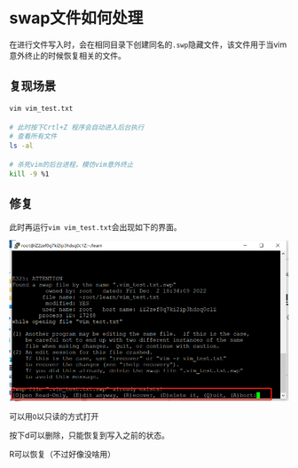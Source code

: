 # swap文件如何处理

在进行文件写入时，会在相同目录下创建同名的`.swp`隐藏文件，该文件用于当vim意外终止的时候恢复相关的文件。

## 复现场景

```bash
vim vim_test.txt

# 此时按下Crtl+Z 程序会自动进入后台执行
# 查看所有文件
ls -al

# 杀死vim的后台进程，模仿vim意外终止
kill -9 %1
```

## 修复

此时再运行`vim vim_test.txt`会出现如下的界面。

![image-20221202184109198](md_img/swap文件/image-20221202184109198.png)

可以用`O`以只读的方式打开

按下d可以删除，只能恢复到写入之前的状态。

R可以恢复（不过好像没啥用）